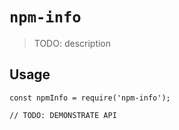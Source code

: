 # `npm-info`

> TODO: description

## Usage

```
const npmInfo = require('npm-info');

// TODO: DEMONSTRATE API
```
